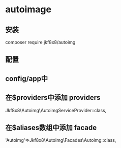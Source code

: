 # autoimage

## 安装
composer require jkf8x8/autoimg

## 配置
## config/app中
## 在$providers中添加 providers
Jkf8x8\Autoimg\AutoimgServiceProvider::class,

## 在$aliases数组中添加 facade 
'Autoimg'=>Jkf8x8\Autoimg\Facades\Autoimg::class,

